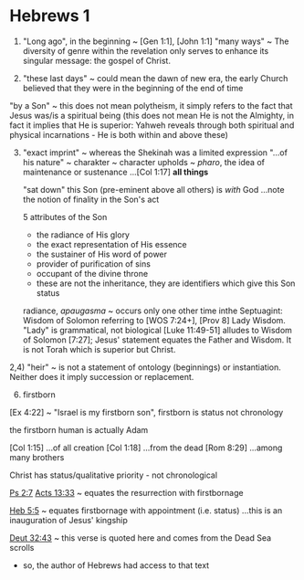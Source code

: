 # Hebrews 1

1) "Long ago", in the beginning
 ~ [Gen 1:1], [John 1:1]
"many ways" ~ The diversity of genre within the revelation only serves to enhance its singular message: the gospel of Christ.

2) "these last days" ~ could mean the dawn of new era, the early Church believed that they were in the beginning of the end of time

"by a Son" ~ this does not mean polytheism, it simply refers to the fact that Jesus was/is a spiritual being (this does not mean He is not the Almighty, in fact it implies that He is superior: Yahweh reveals through both spiritual and physical incarnations - He is both within and above these)

3) "exact imprint" ~ whereas the Shekinah was a limited expression
"...of his nature" ~ charakter ~ character
upholds ~ _pharo_, the idea of maintenance or sustenance
...[Col 1:17]
	**all things**

	"sat down" this Son (pre-eminent above all others) is _with_ God
...note the notion of finality in the Son's act

	5 attributes of the Son
	- the radiance of His glory
	- the exact representation of His essence
	- the sustainer of His word of power
	- provider of purification of sins
	- occupant of the divine throne
	* these are not the inheritance, they are identifiers which give this Son status

	radiance, _apaugasma_ ~ occurs only one other time inthe Septuagint: Wisdom of Solomon referring to [WOS 7:24+], [Prov 8] Lady Wisdom.
	"Lady" is grammatical, not biological
	[Luke 11:49-51] alludes to Wisdom of Solomon [7:27]; Jesus' statement equates the Father and Wisdom.
	It is not Torah which is superior but Christ.

2,4) "heir" ~ is not a statement of ontology (beginnings) or instantiation.
Neither does it imply succession or replacement.


6) firstborn

[Ex 4:22] ~ "Israel is my firstborn son", firstborn is status not chronology

the firstborn human is actually Adam

[Col 1:15] ...of all creation
[Col 1:18] ...from the dead
[Rom 8:29] ...among many brothers

Christ has status/qualitative priority - not chronological

[Ps 2:7]() [Acts 13:33]() ~ equates the resurrection with firstbornage

[Heb 5:5]() ~ equates firstbornage with appointment (i.e. status)
...this is an inauguration of Jesus' kingship



[Deut 32:43]() ~ this verse is quoted here and comes from the Dead Sea scrolls
- so, the author of Hebrews had access to that text

